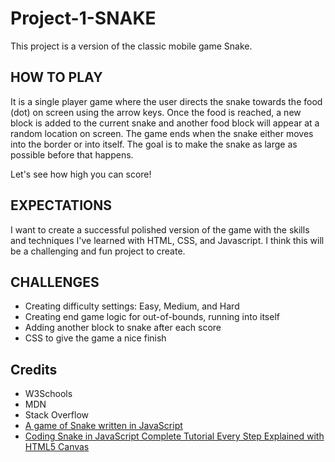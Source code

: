 # Project-1-SNAKE

This project is a version of the classic mobile game Snake. 

## HOW TO PLAY
It is a single player game where the user directs the snake towards the food (dot) on screen using the arrow keys. Once the food is reached, a new block is added to the current snake and another food block will appear at a random location on screen. The game ends when the snake either moves into the border or into itself. The goal is to make the snake as large as possible before that happens. 

Let's see how high you can score!

## EXPECTATIONS
I want to create a successful polished version of the game with the skills and techniques I've learned with HTML, CSS, and Javascript. I think this will be a challenging and fun project to create.

## CHALLENGES
- Creating difficulty settings: Easy, Medium, and Hard
- Creating end game logic for out-of-bounds, running into itself
- Adding another block to snake after each score
- CSS to give the game a nice finish

## Credits
- W3Schools
- MDN
- Stack Overflow
- [A game of Snake written in JavaScript](https://www.youtube.com/watch?v=Je0B3nHhKmM&t=768s)
- [Coding Snake in JavaScript Complete Tutorial Every Step Explained with HTML5 Canvas](https://www.youtube.com/watch?v=7Azlj0f9vas&t=934s)
